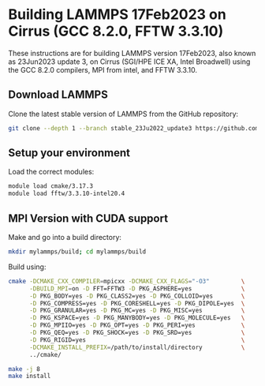 Building LAMMPS 17Feb2023 on Cirrus (GCC 8.2.0, FFTW 3.3.10)
============================================================

These instructions are for building LAMMPS version 17Feb2023, also known as 23Jun2023 update 3, on Cirrus (SGI/HPE ICE XA, Intel Broadwell) using the GCC 8.2.0 compilers, MPI from intel, and FFTW 3.3.10.

Download LAMMPS
---------------

Clone the latest stable version of LAMMPS from the GitHub repository:

```bash
git clone --depth 1 --branch stable_23Ju2022_update3 https://github.com/lammps/lammps.git mylammps
```

Setup your environment
----------------------

Load the correct modules:

```bash
module load cmake/3.17.3
module load fftw/3.3.10-intel20.4
```

MPI Version with CUDA support
-----------------------------

Make and go into a build directory:

```bash
mkdir mylammps/build; cd mylammps/build
```

Build using:

```bash
cmake -DCMAKE_CXX_COMPILER=mpicxx -DCMAKE_CXX_FLAGS="-O3"         \
      -DBUILD_MPI=on -D FFT=FFTW3 -D PKG_ASPHERE=yes              \
      -D PKG_BODY=yes -D PKG_CLASS2=yes -D PKG_COLLOID=yes        \
      -D PKG_COMPRESS=yes -D PKG_CORESHELL=yes -D PKG_DIPOLE=yes  \
      -D PKG_GRANULAR=yes -D PKG_MC=yes -D PKG_MISC=yes           \
      -D PKG_KSPACE=yes -D PKG_MANYBODY=yes -D PKG_MOLECULE=yes   \
      -D PKG_MPIIO=yes -D PKG_OPT=yes -D PKG_PERI=yes             \
      -D PKG_QEQ=yes -D PKG_SHOCK=yes -D PKG_SRD=yes              \
      -D PKG_RIGID=yes                                            \
      -DCMAKE_INSTALL_PREFIX=/path/to/install/directory           \
      ../cmake/

make -j 8
make install
```
